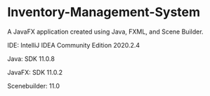 # Inventory-Management-System
 A JavaFX application created using Java, FXML, and Scene Builder.
 
 IDE: IntelliJ IDEA Community Edition 2020.2.4
 
 Java: SDK 11.0.8
 
 JavaFX: SDK 11.0.2
 
 Scenebuilder: 11.0
